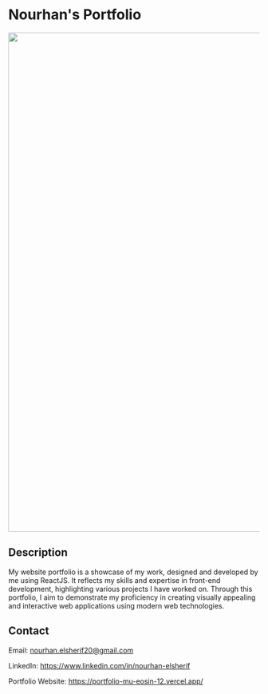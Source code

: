 # Nourhan's Portfolio

<img src="https://github.com/nourhan-ashraf/Portfolio/assets/66208099/423f96e7-4936-4e00-9291-066155b3bbf1" width="1000px" />

## Description

My website portfolio is a showcase of my work, designed and developed by me using ReactJS. It reflects my skills and expertise in front-end development, highlighting various projects I have worked on. Through this portfolio, I aim to demonstrate my proficiency in creating visually appealing and interactive web applications using modern web technologies.

## Contact
Email: nourhan.elsherif20@gmail.com

LinkedIn: https://www.linkedin.com/in/nourhan-elsherif

Portfolio Website: https://portfolio-mu-eosin-12.vercel.app/
